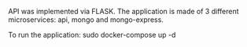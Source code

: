 API was implemented via FLASK.
The application is made of 3 different microservices: api, mongo and mongo-express.

To run the application:
sudo docker-compose up -d

